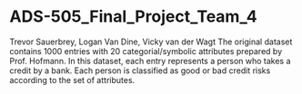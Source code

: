 # ADS-505_Final_Project_Team_4

Trevor Sauerbrey, Logan Van Dine, Vicky van der Wagt
The original dataset contains 1000 entries with 20 categorial/symbolic attributes prepared by Prof. Hofmann. 
In this dataset, each entry represents a person who takes a credit by a bank. Each person is classified as good or bad credit risks according to the set of attributes.

